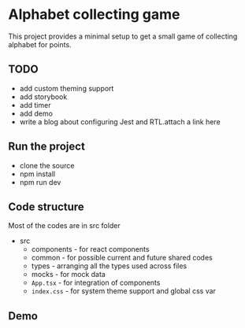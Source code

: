 # Alphabet collecting game

This project provides a minimal setup to get a small game of collecting alphabet for points.

## TODO
- add custom theming support
- add storybook
- add timer
- add demo
- write a blog about configuring Jest and RTL.attach a link here


## Run the project
- clone the source
- npm install
- npm run dev

## Code structure
Most of the codes are in src folder
- src
  - components - for react components
  - common - for possible current and future shared codes
  - types - arranging all the types used across files
  - mocks - for mock data
  - `App.tsx` - for integration of components
  - `index.css` - for system theme support and global css var

## Demo